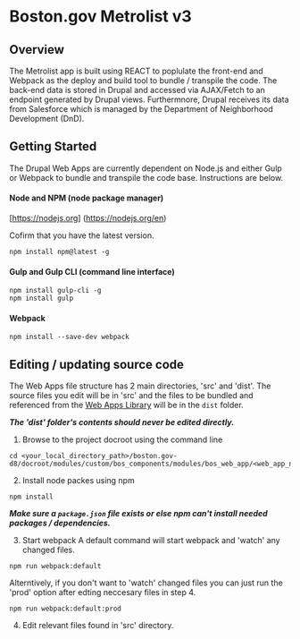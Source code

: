 # Boston.gov Metrolist v3

## Overview
The Metrolist app is built using REACT to poplulate the front-end and Webpack as the deploy and build tool to bundle / transpile the code. The back-end data is stored in Drupal and accessed via AJAX/Fetch to an endpoint generated by Drupal views. Furthermnore, Drupal receives its data from Salesforce which is managed by the Department of Neighborhood Development (DnD).

## Getting Started
The Drupal Web Apps are currently dependent on Node.js and either Gulp or Webpack to bundle and transpile the code base. Instructions are below.

#### Node and NPM (node package manager)

[https://nodejs.org] (https://nodejs.org/en)

Cofirm that you have the latest version.

```shell
npm install npm@latest -g
```

#### Gulp and Gulp CLI (command line interface)

```shell
npm install gulp-cli -g
npm install gulp
```


#### Webpack

```shell
npm install --save-dev webpack
```

## Editing / updating source code
The Web Apps file structure has 2 main directories, 'src' and 'dist'. The source files you edit will be in 'src' and the files to be bundled and referenced from the [Web Apps Library](../../bos_web_app.libraries.yml) will be in the `dist` folder. 

__*The 'dist' folder's contents should never be edited directly.*__

1. Browse to the project docroot using the command line

```shell
cd <your_local_directory_path>/boston.gov-d8/docroot/modules/custom/bos_components/modules/bos_web_app/<web_app_name>
``` 

2. Install node packes using npm

  
```shell
npm install
``` 

__*Make sure a `package.json` file exists or else npm can't install needed packages / dependencies.*__

3. Start webpack
A default command will start webpack and 'watch' any changed files.

```shell
npm run webpack:default
``` 

Alterntively, if you don't want to 'watch' changed files you can just run the 'prod' option after edting neccesary files in step 4.

```shell
npm run webpack:default:prod
``` 

4. Edit relevant files found in 'src' directory.



